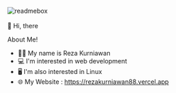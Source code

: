 ![readmebox](https://github.com/rezakurniawan88/rezakurniawan88/assets/67334603/47c91978-ba4f-492e-9755-b55024d1242e)
<br><br>
👋 Hi, there

About Me!
- 👨‍🦱 My name is Reza Kurniawan
- 💻 I'm interested in web development
- 🖥 I'm also interested in Linux
- 🌐 My Website : https://rezakurniawan88.vercel.app

<!---
rezakurniawan88/rezakurniawan88 is a ✨ special ✨ repository because its `README.md` (this file) appears on your GitHub profile.
You can click the Preview link to take a look at your changes.
--->
